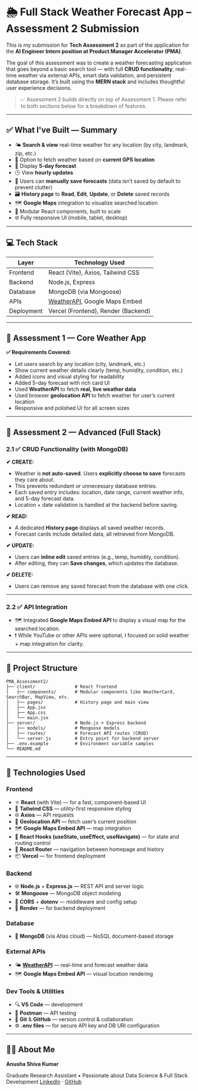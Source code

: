 # 🌦️ Full Stack Weather Forecast App – Assessment 2 Submission

This is my submission for **Tech Assessment 2** as part of the application for the **AI Engineer Intern position at Product Manager Accelerator (PMA)**.

The goal of this assessment was to create a weather forecasting application that goes beyond a basic search tool — with full **CRUD functionality**, real-time weather via external APIs, smart data validation, and persistent database storage. It’s built using the **MERN stack** and includes thoughtful user experience decisions.

> ✅ Assessment 2 builds directly on top of Assessment 1. Please refer to both sections below for a breakdown of features.

---

## ✅ What I've Built — Summary

- 🌤️ **Search & view** real-time weather for any location (by city, landmark, zip, etc.)
- 📍 Option to fetch weather based on **current GPS location**
- 📅 Display **5-day forecast**
- 🕒 View **hourly updates**
- 🧠 Users can **manually save forecasts** (data isn’t saved by default to prevent clutter)
- 🗃️ **History page** to **Read**, **Edit**, **Update**, or **Delete** saved records
- 🗺️ **Google Maps** integration to visualize searched location
- 🧩 Modular React components, built to scale
- 🌐 Fully responsive UI (mobile, tablet, desktop)

---

## 💻 Tech Stack

| Layer      | Technology Used                     |
|------------|-------------------------------------|
| Frontend   | React (Vite), Axios, Tailwind CSS   |
| Backend    | Node.js, Express                    |
| Database   | MongoDB (via Mongoose)              |
| APIs       | [WeatherAPI](https://www.weatherapi.com/), Google Maps Embed |
| Deployment | Vercel (Frontend), Render (Backend) |

---

## 🎯 Assessment 1 — Core Weather App

**✅ Requirements Covered:**

- Let users search by any location (city, landmark, etc.)
- Show current weather details clearly (temp, humidity, condition, etc.)
- Added icons and visual styling for readability
- Added 5-day forecast with rich card UI
- Used **WeatherAPI** to fetch **real, live weather data**
- Used browser **geolocation API** to fetch weather for user’s current location
- Responsive and polished UI for all screen sizes

---

## 🔧 Assessment 2 — Advanced (Full Stack)

### 2.1 ✅ CRUD Functionality (with MongoDB)

**✔ CREATE:**
- Weather is **not auto-saved**. Users **explicitly choose to save** forecasts they care about.
- This prevents redundant or unnecessary database entries.
- Each saved entry includes: location, date range, current weather info, and 5-day forecast data.
- Location + date validation is handled at the backend before saving.

**✔ READ:**
- A dedicated **History page** displays all saved weather records.
- Forecast cards include detailed data, all retrieved from MongoDB.

**✔ UPDATE:**
- Users can **inline edit** saved entries (e.g., temp, humidity, condition).
- After editing, they can **Save changes**, which updates the database.

**✔ DELETE:**
- Users can remove any saved forecast from the database with one click.

---

### 2.2 ✅ API Integration

- 🗺️ Integrated **Google Maps Embed API** to display a visual map for the searched location.
- ❗ While YouTube or other APIs were optional, I focused on solid weather + map integration for clarity.

---

## 📂 Project Structure

```
PMA_Assessment2/
├── client/               # React frontend
│   ├── components/       # Modular components like WeatherCard, SearchBar, MapView, etc.
│   ├── pages/            # History page and main view
│   ├── App.jsx
│   ├── App.css
│   └── main.jsx
├── server/               # Node.js + Express backend
│   ├── models/           # Mongoose models
│   ├── routes/           # Forecast API routes (CRUD)
│   └── server.js         # Entry point for backend server
├── .env.example          # Environment variable samples
└── README.md
```

---

## 🧰 Technologies Used

### **Frontend**

* ⚛️ **React** (with Vite) — for a fast, component-based UI
* 🎨 **Tailwind CSS** — utility-first responsive styling
* 🌐 **Axios** — API requests
* 📍 **Geolocation API** — fetch user’s current position
* 🗺️ **Google Maps Embed API** — map integration
* 🧪 **React Hooks (useState, useEffect, useNavigate)** — for state and routing control
* 🔗 **React Router** — navigation between homepage and history
* 📦 **Vercel** — for frontend deployment

### **Backend**

* 🌐 **Node.js** + **Express.js** — REST API and server logic
* 🛠️ **Mongoose** — MongoDB object modeling
* 🧪 **CORS** + **dotenv** — middleware and config setup
* 🚀 **Render** — for backend deployment

### **Database**

* 🍃 **MongoDB** (via Atlas cloud) — NoSQL document-based storage

### **External APIs**

* 🌤️ **[WeatherAPI](https://www.weatherapi.com/)** — real-time and forecast weather data
* 🗺️ **Google Maps Embed API** — visual location rendering

### **Dev Tools & Utilities**

* 🔍 **VS Code** — development
* 🧪 **Postman** — API testing
* 📁 **Git** & **GitHub** — version control & collaboration
* ⚙️ **.env files** — for secure API key and DB URI configuration

---
## 🙋‍♀️ About Me

**Anusha Shiva Kumar**

Graduate Research Assistant • Passionate about Data Science & Full Stack Development
[LinkedIn](https://linkedin.com/in/anusha-shiva-kumar) · [GitHub](https://github.com/your-username)
